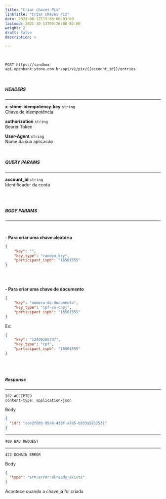 ```yaml
---
title: "Criar chaves Pix"
linkTitle: "Criar chaves Pix"
date: 2021-08-12T19:00:00-03:00
lastmod: 2021-10-14T09:26:00-03:00
weight: 2
draft: false
description: >

---
```

<br>

```
POST https://sandbox-api.openbank.stone.com.br/api/v1/pix/{{account_id}}/entries
```
<br>

##### **HEADERS**
---

**x-stone-idempotency-key** `string`
<br>Chave de idempotência

**authorization** `string`
<br> Bearer Token

**User-Agent** `string`
<br>Nome da sua aplicacão

<br>

##### **QUERY PARAMS**
---

**account_id** `string`
<br> Identificador da conta
<br> <br> 

<br>

##### **BODY PARAMS**
---
<br>

**- Para criar uma chave aleatória**


```json
{
    "key": "",
    "key_type": "random_key",
    "participant_ispb": "16501555"
}
```
<br> <br> 

**- Para criar uma chave de documento**


```json
{
    "key": "número-do-documento",
    "key_type": "cpf-ou-cnpj",
    "participant_ispb": "16501555"
}
```
Ex: 
```json
{
    "key": "12409265707",
    "key_type": "cpf",
    "participant_ispb": "16501555"
}
```


<br> <br> 
##### **Response**
---

```
202 ACCEPTED
content-type: application/json
```

Body
```json
{
  "id": "cee2f003-95a0-433f-a785-b933a5832531"
}
```

---

```
400 BAD REQUEST
```

---

```
422 DOMAIN ERROR
```

Body
```json
{
  "type": "srn:error:already_exists"
}
```
Acontece quando a chave já foi criada
<br> <br> 

